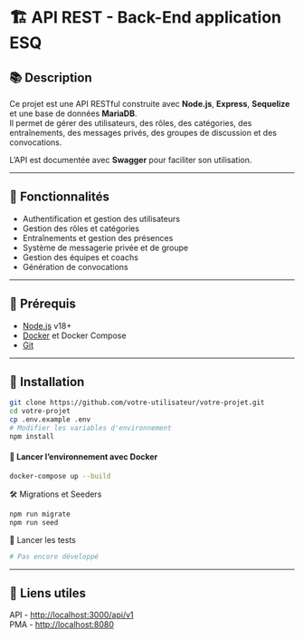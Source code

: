 # 🏗️ API REST - Back-End application ESQ

## 📚 Description

Ce projet est une API RESTful construite avec **Node.js**, **Express**, **Sequelize** et une base de données **MariaDB**.  
Il permet de gérer des utilisateurs, des rôles, des catégories, des entraînements, des messages privés, des groupes de discussion et des convocations.

L’API est documentée avec **Swagger** pour faciliter son utilisation.

---

## 🚀 Fonctionnalités

- Authentification et gestion des utilisateurs
- Gestion des rôles et catégories
- Entraînements et gestion des présences
- Système de messagerie privée et de groupe
- Gestion des équipes et coachs
- Génération de convocations

---

## 🧱 Prérequis

- [Node.js](https://nodejs.org/) v18+
- [Docker](https://www.docker.com/) et Docker Compose
- [Git](https://git-scm.com/)

---

## 🔧 Installation

```bash
git clone https://github.com/votre-utilisateur/votre-projet.git
cd votre-projet
cp .env.example .env
# Modifier les variables d'environnement
npm install
```

#### 🐳 Lancer l’environnement avec Docker

```bash
docker-compose up --build
```

🛠️ Migrations et Seeders
```bash
npm run migrate
npm run seed
```

🧪 Lancer les tests
```bash
# Pas encore développé
```

---

## 📖 Liens utiles

API - [http://localhost:3000/api/v1](http://localhost:3000/api/v1/api-docs) \
PMA - [http://localhost:8080](http://localhost:8080)
